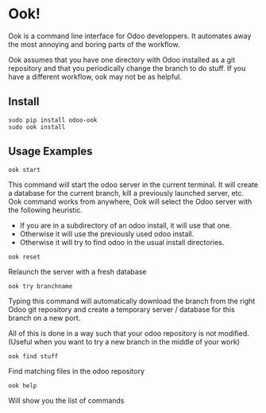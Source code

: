 # Ook!

Ook is a command line interface for Odoo developpers.
It automates away the most annoying and boring parts 
of the workflow. 

Ook assumes that you have one directory with Odoo installed
as a git repository and that you periodically change the
branch to do stuff. If you have a different workflow,
ook may not be as helpful. 

## Install

    sudo pip install odoo-ook
    sudo ook install

## Usage Examples
    
    ook start

This command will start the odoo server in the current terminal.
It will create a database for the current branch, kill
a previously launched server, etc. Ook command works from anywhere,
Ook will select the Odoo server with the following heuristic.

  - If you are in a subdirectory of an odoo install, it will use that one.
  - Otherwise it will use the previously used odoo install.
  - Otherwise it will try to find odoo in the usual install directories.

<b></b>

    ook reset

Relaunch the server with a fresh database

    ook try branchname

Typing this command will automatically download the branch from
the right Odoo git repository and create a temporary 
server / database for this branch on a new port.

All of this is done in a way such that your odoo repository is 
not modified. (Useful when you want to try a new branch in the
middle of your work)

    ook find stuff

Find matching files in the odoo repository

    ook help

Will show you the list of commands

